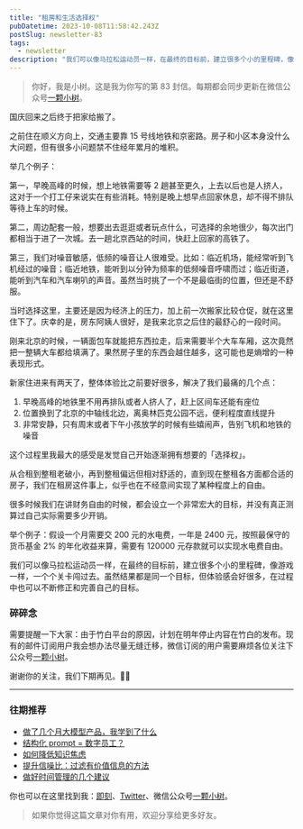 ```yaml
---
title: "租房和生活选择权"
pubDatetime: 2023-10-08T11:58:42.243Z
postSlug: newsletter-83
tags:
  - newsletter
description: "我们可以像马拉松运动员一样，在最终的目标前，建立很多个小的里程碑，像游戏一样，一个个关卡闯过去。"
---
```


> 你好，我是小树。这是我为你写的第 83 封信。每期都会同步更新在微信公众号[一颗小树](https://weixin.sogou.com/weixin?query=a_warm_tree)。

国庆回来之后终于把家给搬了。

之前住在顺义方向上，交通主要靠 15 号线地铁和京密路。房子和小区本身没什么大问题，但有很多小问题禁不住经年累月的堆积。

举几个例子：

第一，早晚高峰的时候，想上地铁需要等 2 趟甚至更久，上去以后也是人挤人，这对于一个打工仔来说实在有些消耗。特别是晚上想早点回家休息，却不得不排队等待上车的时候。

第二，周边配套一般，想要出去逛逛或者玩点什么，可选择的余地很少，每次出门都相当于进了一次城。去一趟北京西站的时间，快赶上回家的高铁了。

第三，我们对噪音敏感，低频的噪音让人很难受。比如：临近机场，能经常听到飞机经过的噪音；临近地铁，能听到以分钟为频率的低频噪音呼啸而过；临近街道，能听到汽车和汽车喇叭的声音。虽然当时挑了一个不是最临街的位置，但还是不舒服。

当时选择这里，主要还是因为经济上的压力，加上前一次搬家比较仓促，就在这里住下了。庆幸的是，房东阿姨人很好，是我来北京之后住的最舒心的一段时间。

刚来北京的时候，一辆面包车就能把东西拉走，后来需要半个大车车厢，这次竟然把一整辆大车都给填满了。果然房子里的东西会越住越多，这可能也是熵增的一种表现形式。

新家住进来有两天了，整体体验比之前要好很多，解决了我们最痛的几个点：

1. 早晚高峰的地铁里不用再排队或者人挤人了，赶上区间车还能有座位
2. 位置换到了北京的中轴线北边，离奥林匹克公园不远，便利程度直线提升
3. 非常安静，只有周末或者下午小孩放学的时候有些嬉闹声，告别飞机和地铁的噪音

这个过程里我最大的感受是发觉自己开始逐渐拥有想要的「选择权」。

从合租到整租老破小，再到整租偏远但相对舒适的，直到现在整租各方面都合适的房子，我们在租房这件事上，似乎也在不经意间实现了某种程度上的自由。

很多时候我们在讲财务自由的时候，都会设立一个非常宏大的目标，并没有真正测算过自己实际需要多少开销。

举个例子：假设一个月需要交 200 元的水电费，一年是 2400 元，按照最保守的货币基金 2% 的年化收益来算，需要有 120000 元存款就可以实现水电费自由。

我们可以像马拉松运动员一样，在最终的目标前，建立很多个小的里程碑，像游戏一样，一个个关卡闯过去。虽然结果都是同一个目标，但体验感会好很多，在过程中也可以不断修正和完善自己的目标。

### 碎碎念

需要提醒一下大家：由于竹白平台的原因，计划在明年停止内容在竹白的发布。现有的邮件订阅用户我会想办法尽量无缝迁移，微信订阅的用户需要麻烦各位关注下公众号[一颗小树](https://weixin.sogou.com/weixin?query=a_warm_tree)。

谢谢你的关注，我们下期再见。👋🏻

---

### 往期推荐

- [做了几个月大模型产品，我学到了什么](https://mp.weixin.qq.com/s/3b6FABhlkNY20hA_gVJsnw)
- [结构化 prompt = 数字员工？](https://mp.weixin.qq.com/s/pAjM2BG2S49Pp0uc1ocZSA)
- [如何降低知识焦虑](https://mp.weixin.qq.com/s/1zbdWLiCksXQeXfV3GhVDg)
- [提升信噪比：过滤有价值信息的方法](https://mp.weixin.qq.com/s/Pws-J-GKtonh8sZlAs5L0A)
- [做好时间管理的几个建议](https://mp.weixin.qq.com/s/Cv26pDlg22LfH0KaZB-NFg)

你也可以在这里找到我：[即刻](https://okjk.co/3Vsn5T)、[Twitter](https://twitter.com/yeshu_in_future)、微信公众号[一颗小树](https://weixin.sogou.com/weixin?query=a_warm_tree)。

> 如果你觉得这篇文章对你有用，欢迎分享给更多好友。
